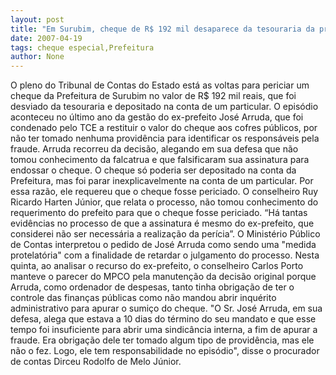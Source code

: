 ```yaml
---
layout: post
title: "Em Surubim, cheque de R$ 192 mil desaparece da tesouraria da prefeitura e ninguém dá conta"
date: 2007-04-19
tags: cheque especial,Prefeitura
author: None
---
```

O pleno do Tribunal de Contas do Estado está as voltas para periciar um cheque da Prefeitura de Surubim no valor de R$ 192 mil reais, que foi desviado da tesouraria e depositado na conta de um particular. 
O episódio aconteceu no último ano da gestão do ex-prefeito José Arruda, que foi condenado pelo TCE a restituir o valor do cheque aos cofres públicos, por não ter tomado nenhuma providência para identificar os responsáveis pela fraude. 
Arruda recorreu da decisão, alegando em sua defesa que não tomou conhecimento da falcatrua e que falsificaram sua assinatura para endossar o cheque. O cheque só poderia ser depositado na conta da Prefeitura, mas foi parar inexplicavelmente na conta de um particular. Por essa razão, ele requereu que o cheque fosse periciado.
O conselheiro Ruy Ricardo Harten Júnior, que relata o processo, não tomou conhecimento do requerimento do prefeito para que o cheque fosse periciado. “Há tantas evidências no processo de que a assinatura é mesmo do ex-prefeito, que considerei não ser necessária a realização da perícia”. O Ministério Público de Contas interpretou o pedido de José Arruda como sendo uma \"medida protelatória\" com a finalidade de retardar o julgamento do processo. 
Nesta quinta, ao analisar o recurso do ex-prefeito, o conselheiro Carlos Porto manteve o parecer do MPCO pela manutenção da decisão original porque Arruda, como ordenador de despesas, tanto tinha obrigação de ter o controle das finanças públicas como não mandou abrir inquérito administrativo para apurar o sumiço do cheque.
\"O Sr. José Arruda, em sua defesa, alega que estava a 10 dias do término do seu mandato e que esse tempo foi insuficiente para abrir uma sindicância interna, a fim de apurar a fraude. Era obrigação dele ter tomado algum tipo de providência, mas ele não o fez. Logo, ele tem responsabilidade no episódio\", disse o procurador de contas Dirceu Rodolfo de Melo Júnior. 